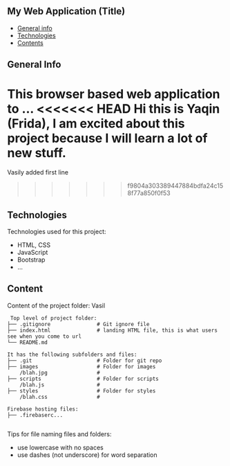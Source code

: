 ## My Web Application (Title)

* [General info](#general-info)
* [Technologies](#technologies)
* [Contents](#content)

## General Info
This browser based web application to ...
<<<<<<< HEAD
Hi this is Yaqin (Frida), I am excited about this project because I will learn a lot of new stuff.
=======
Vasily added first line
>>>>>>> f9804a303389447884bdfa24c158f77a850f0f53
	
## Technologies
Technologies used for this project:
* HTML, CSS
* JavaScript
* Bootstrap 
* ...
	
## Content
Content of the project folder:
Vasil 

```
 Top level of project folder: 
├── .gitignore               # Git ignore file
├── index.html               # landing HTML file, this is what users see when you come to url
└── README.md

It has the following subfolders and files:
├── .git                     # Folder for git repo
├── images                   # Folder for images
    /blah.jpg                # 
├── scripts                  # Folder for scripts
    /blah.js                 # 
├── styles                   # Folder for styles
    /blah.css                # 

Firebase hosting files: 
├── .firebaserc...


```

Tips for file naming files and folders:
* use lowercase with no spaces
* use dashes (not underscore) for word separation

